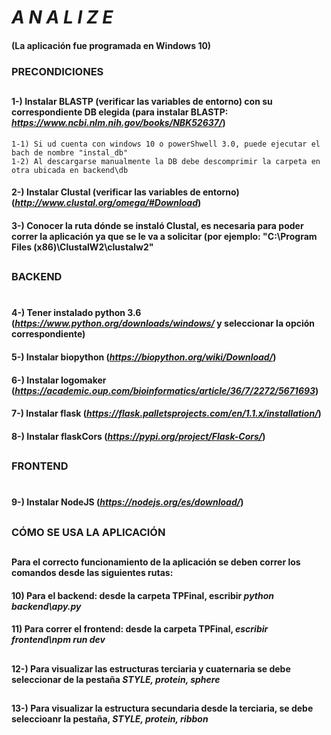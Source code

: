 # ***A N A L I Z E***

#### (La aplicación fue programada en Windows 10)
### PRECONDICIONES
##
#### 1-) Instalar BLASTP (verificar las variables de entorno) con su correspondiente DB elegida (para instalar BLASTP: *https://www.ncbi.nlm.nih.gov/books/NBK52637/*)
	1-1) Si ud cuenta con windows 10 o powerShwell 3.0, puede ejecutar el bach de nombre "instal_db"
	1-2) Al descargarse manualmente la DB debe descomprimir la carpeta en otra ubicada en backend\db
#### 2-) Instalar Clustal (verificar las variables de entorno) (*http://www.clustal.org/omega/#Download*)
#### 3-) Conocer la ruta dónde se instaló Clustal, es necesaria para poder correr la aplicación ya que se le va a solicitar (por ejemplo: "C:\\Program Files (x86)\\ClustalW2\\clustalw2"
##
##
### BACKEND
#
#### 4-) Tener instalado python 3.6 (*https://www.python.org/downloads/windows/* y seleccionar la opción correspondiente)
#### 5-) Instalar biopython (*https://biopython.org/wiki/Download/*)
#### 6-) Instalar logomaker (*https://academic.oup.com/bioinformatics/article/36/7/2272/5671693*)
#### 7-) Instalar flask (*https://flask.palletsprojects.com/en/1.1.x/installation/*)
#### 8-) Instalar flaskCors (*https://pypi.org/project/Flask-Cors/*)
##
##
### FRONTEND
#
#### 9-) Instalar NodeJS (*https://nodejs.org/es/download/*)
##
##
### CÓMO SE USA LA APLICACIÓN
##
#### Para el correcto funcionamiento de la aplicación se deben correr los comandos desde las siguientes rutas:
#### 10) Para el **backend**: desde la carpeta TPFinal, escribir *python backend\apy.py*
#### 11) Para correr el **frontend**: desde la carpeta TPFinal, *escribir frontend\npm run dev*
##
#### 12-) Para visualizar las estructuras terciaria y cuaternaria se debe seleccionar de la pestaña *STYLE, protein, sphere*
##
#### 13-) Para visualizar la estructura secundaria desde la terciaria, se debe seleccioanr la pestaña, *STYLE, protein, ribbon*



